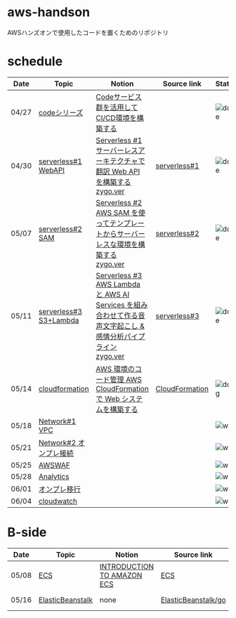 # aws-handson
AWSハンズオンで使用したコードを置くためのリポジトリ

# schedule


| Date | Topic                                                                                                                                                                      | Notion                                                                                                             | Source link | Status |
| ---- | -------------------------------------------------------------------------------------------------------------------------------------------------------------------------- | ---------------------------------------------------------------------------------------------------------------- | --- | --- |
| 04/27 |  [codeシリーズ](https://pages.awscloud.com/JAPAN-event-OE-Hands-on-for-Beginners-cicd-2020-reg-event-LP.html?trk=aws_introduction_page)                                    | [Codeサービス群を活用してCI/CD環境を構築する](https://www.notion.so/Code-CI-CD-35d1d03e4a9d44e2961bd5b17ca5464a) |  | ![done](https://img.shields.io/badge/DONE-%3Cgreen%3E.svg?style=for-the-badge)|
| 04/30 | [serverless#1 WebAPI](https://pages.awscloud.com/event_JAPAN_Hands-on-for-Beginners-Serverless-2019_LP.html?trk=aws_introduction_page)                                    | [Serverless #1 サーバーレスアーキテクチャで翻訳 Web API を構築する](https://www.notion.so/Serverless-1-Web-API-50408c10124043fba1e638694bef2b87)<br>[zygo.ver](https://www.notion.so/Web-API-1-e97cbe1733894f868fa60985cb810537) | [serverless#1](https://github.com/tomoyaki/aws-handson/tree/main/serverless%231) | ![done](https://img.shields.io/badge/DONE-%3Cgreen%3E.svg?style=for-the-badge)|
| 05/07 | [serverless#2 SAM](https://pages.awscloud.com/event_JAPAN_Ondemand_Hands-on-for-Beginners-Serverless-2_LP.html?trk=aws_introduction_page)                                    | [Serverless #2 AWS SAM を使ってテンプレートからサーバーレスな環境を構築する](https://www.notion.so/Serverless-2-AWS-SAM-8f0d392add5245159975e23bc598a1a7) <br>[zygo.ver](https://www.notion.so/AWS-SAM-2-4b337983744e4ee099c718d445e8a76a)| [serverless#2](https://github.com/tomoyaki/aws-handson/tree/main/serverless%232) | ![done](https://img.shields.io/badge/DONE-%3Cgreen%3E.svg?style=for-the-badge)|
| 05/11 | [serverless#3 S3+Lambda](https://pages.awscloud.com/event_JAPAN_Ondemand_Hands-on-for-Beginners-Serverless-3_LP.html?trk=aws_introduction_page)                                    | [Serverless #3 AWS Lambda と AWS AI Services を組み合わせて作る音声文字起こし & 感情分析パイプライン](https://www.notion.so/Serverless-3-AWS-Lambda-AWS-AI-Services-5771e3f1549a4dbfbeb17e3cd2ec4a0a) <br>[zygo.ver](https://www.notion.so/AWS-Lambda-AWS-AI-Services-3-07df45c05b7544269a9f3a19f47e6cdb)| [serverless#3](https://github.com/tomoyaki/aws-handson/tree/main/serverless%233) | ![done](https://img.shields.io/badge/DONE-%3Cgreen%3E.svg?style=for-the-badge)|                                            |                                                                                                                  | 
| 05/14 | [cloudformation](https://pages.awscloud.com/JAPAN-event-OE-Hands-on-for-Beginners-cfn-2020-reg-event-LP.html?trk=aws_introduction_page)                                    | [AWS 環境のコード管理 AWS CloudFormationで Web システムを構築する](https://www.notion.so/AWS-AWS-CloudFormation-Web-24a473b82a314b2bb5a8fc24cae98ea8) | [CloudFormation](https://github.com/tomoyaki/aws-handson/tree/main/CloudFormation) | ![doing](https://img.shields.io/badge/DOING-e1701a.svg?style=for-the-badge)                                    |                                                                                                                  | 
| 05/18 | [Network#1 VPC](https://pages.awscloud.com/JAPAN-event-OE-Hands-on-for-Beginners-Network1-2020-reg-event-LP.html?trk=aws_introduction_page)                                    | []() | []() | ![wait](https://img.shields.io/badge/WAIT-393e46.svg?style=for-the-badge)                                               |                                                                                                                  | 
| 05/21 | [Network#2 オンプレ接続](https://pages.awscloud.com/JAPAN-event-OE-Hands-on-for-Beginners-Network2-202009-reg-event-LP.html?trk=aws_introduction_page)                                    | []() | []() | ![wait](https://img.shields.io/badge/WAIT-393e46.svg?style=for-the-badge)                          |                                                                                                                  | 
| 05/25 | [AWSWAF](https://pages.awscloud.com/JAPAN-event-OE-Hands-on-for-Beginners-CF_WAF-2021-reg-event.html?trk=aws_introduction_page)                                    | []() | []() | ![wait](https://img.shields.io/badge/WAIT-393e46.svg?style=for-the-badge)                                            |                                                                                                                  | 
| 05/28 | [Analytics](https://pages.awscloud.com/JAPAN-event-OE-Hands-on-for-Beginners-Analytics-2021-reg-event.html?trk=aws_introduction_page)                                    | []() | []() | ![wait](https://img.shields.io/badge/WAIT-393e46.svg?style=for-the-badge)                                      |                                                                                                                  | 
| 06/01 | [オンプレ移行](https://pages.awscloud.com/JAPAN_FIELD_WEBINAR_Hands-on-for-Beginners-CloudEndureMigration_2020_7010z000001M1HA_Landingpage.html?trk=aws_introduction_page)                                    | []() | []() | ![wait](https://img.shields.io/badge/WAIT-393e46.svg?style=for-the-badge) |                                                                                                                  | 
| 06/04 | [cloudwatch](https://pages.awscloud.com/JAPAN-event-OE-Hands-on-for-Beginners-monitoring-2020-reg-event-LP.html?trk=aws_introduction_page)                                    | []() | []() | ![wait](https://img.shields.io/badge/WAIT-393e46.svg?style=for-the-badge)                                 |                                                                                                                  | 

# B-side


| Date | Topic                                                                                                                                                                      | Notion                                                                                                             | Source link | Status |
| ---- | -------------------------------------------------------------------------------------------------------------------------------------------------------------------------- | ---------------------------------------------------------------------------------------------------------------- | --- | --- |
| 05/08 |  [ECS](https://ecs-for-aws-summit-online.workshop.aws/0_introduction.html)                                    | [INTRODUCTION TO AMAZON ECS](https://www.notion.so/INTRODUCTION-TO-AMAZON-ECS-3dc9dbb955b2464aa6b80e7f6e77207a) | [ECS](https://github.com/tomoyaki/aws-handson/tree/main/ECS) | ![done](https://img.shields.io/badge/DONE-%3Cgreen%3E.svg?style=for-the-badge)|
| 05/16 |  [ElasticBeanstalk](https://qiita.com/leomaro7/items/c0a011e3eee52e21c6fd)                                    | none | [ElasticBeanstalk/go](https://github.com/tomoyaki/aws-handson/tree/main/ElasticBeanstalk/go) | ![done](https://img.shields.io/badge/DONE-%3Cgreen%3E.svg?style=for-the-badge)|